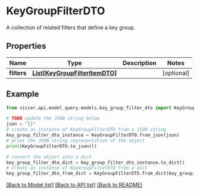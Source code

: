 # KeyGroupFilterDTO

A collection of related filters that define a key group.

## Properties

Name | Type | Description | Notes
------------ | ------------- | ------------- | -------------
**filters** | [**List[KeyGroupFilterItemDTO]**](KeyGroupFilterItemDTO.md) |  | [optional] 

## Example

```python
from visier.api.model_query.models.key_group_filter_dto import KeyGroupFilterDTO

# TODO update the JSON string below
json = "{}"
# create an instance of KeyGroupFilterDTO from a JSON string
key_group_filter_dto_instance = KeyGroupFilterDTO.from_json(json)
# print the JSON string representation of the object
print(KeyGroupFilterDTO.to_json())

# convert the object into a dict
key_group_filter_dto_dict = key_group_filter_dto_instance.to_dict()
# create an instance of KeyGroupFilterDTO from a dict
key_group_filter_dto_from_dict = KeyGroupFilterDTO.from_dict(key_group_filter_dto_dict)
```
[[Back to Model list]](../README.md#documentation-for-models) [[Back to API list]](../README.md#documentation-for-api-endpoints) [[Back to README]](../README.md)


